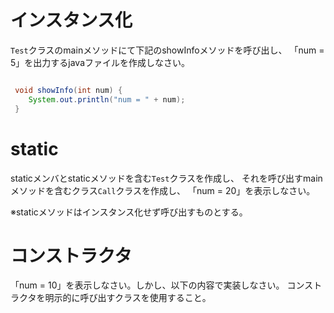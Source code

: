# インスタンス化
`Test`クラスのmainメソッドにて下記のshowInfoメソッドを呼び出し、
「num = 5」を出力するjavaファイルを作成しなさい。

```java

 void showInfo(int num) {
 	System.out.println("num = " + num);
 }

```

# static
staticメンバとstaticメソッドを含む`Test`クラスを作成し、
それを呼び出すmainメソッドを含むクラス`Call`クラスを作成し、
「num = 20」を表示しなさい。

※staticメソッドはインスタンス化せず呼び出すものとする。

# コンストラクタ
「num = 10」を表示しなさい。しかし、以下の内容で実装しなさい。
コンストラクタを明示的に呼び出すクラスを使用すること。
